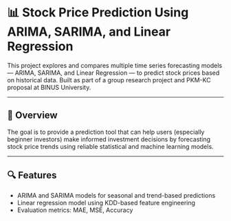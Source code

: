 # 📊 Stock Price Prediction Using ARIMA, SARIMA, and Linear Regression

This project explores and compares multiple time series forecasting models — ARIMA, SARIMA, and Linear Regression — to predict stock prices based on historical data. Built as part of a group research project and PKM-KC proposal at BINUS University.

---

## 📌 Overview

The goal is to provide a prediction tool that can help users (especially beginner investors) make informed investment decisions by forecasting stock price trends using reliable statistical and machine learning models.

---

## 🔍 Features

- ARIMA and SARIMA models for seasonal and trend-based predictions
- Linear regression model using KDD-based feature engineering
- Evaluation metrics: MAE, MSE, Accuracy
